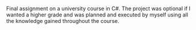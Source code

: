 Final assignment on a university course in C#. The project was optional if I wanted a higher grade and was planned and executed by myself using all the knowledge 
gained throughout the course.
